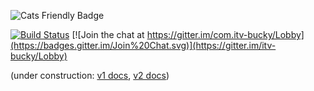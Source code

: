 ![Cats Friendly Badge](https://typelevel.org/cats/img/cats-badge-tiny.png) 

[![Build Status](https://travis-ci.org/ITV/bucky.svg?branch=master)](https://travis-ci.org/ITV/bucky)
[![Join the chat at https://gitter.im/com.itv-bucky/Lobby](https://badges.gitter.im/Join%20Chat.svg)](https://gitter.im/itv-bucky/Lobby)

(under construction: [v1 docs](https://github.com/ITV/bucky/tree/v1.4.5), [v2 docs](https://io.itv.com/bucky/))
    



